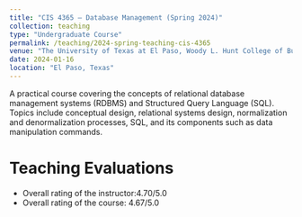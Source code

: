 ```yaml
---
title: "CIS 4365 – Database Management (Spring 2024)"
collection: teaching
type: "Undergraduate Course"
permalink: /teaching/2024-spring-teaching-cis-4365
venue: "The University of Texas at El Paso, Woody L. Hunt College of Business - Accounting and Information System"
date: 2024-01-16
location: "El Paso, Texas"
---
```


A practical course covering the concepts of relational database management systems (RDBMS)
and Structured Query Language (SQL). Topics include conceptual design, relational systems
design, normalization and denormalization processes, SQL, and its components such as data
manipulation commands.

Teaching Evaluations
======
* Overall rating of the instructor:4.70/5.0
* Overall rating of the course: 4.67/5.0
